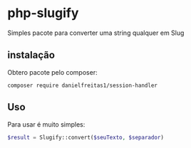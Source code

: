 # php-slugify
Simples pacote para converter uma string qualquer em Slug

## instalação
Obtero pacote pelo composer:

```shell
composer require danielfreitas1/session-handler
```

## Uso
Para usar é muito simples:

```php
$result = Slugify::convert($seuTexto, $separador)
```
